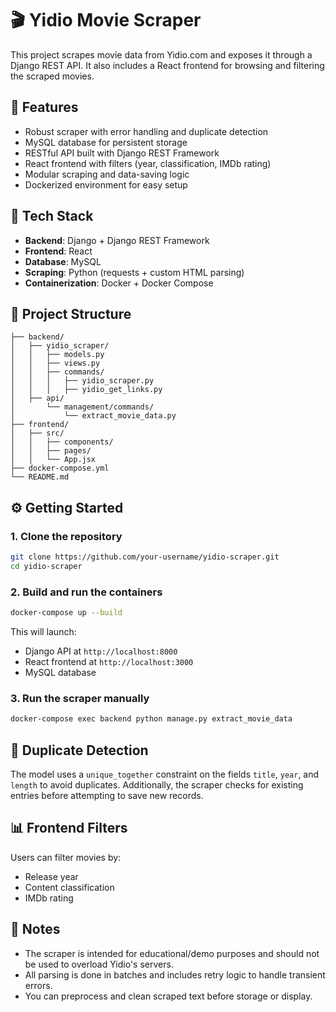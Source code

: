# 🎬 Yidio Movie Scraper

This project scrapes movie data from Yidio.com and exposes it through a Django REST API. It also includes a React frontend for browsing and filtering the scraped movies.

## 🚀 Features

- Robust scraper with error handling and duplicate detection
- MySQL database for persistent storage
- RESTful API built with Django REST Framework
- React frontend with filters (year, classification, IMDb rating)
- Modular scraping and data-saving logic
- Dockerized environment for easy setup

## 🧱 Tech Stack

- **Backend**: Django + Django REST Framework
- **Frontend**: React
- **Database**: MySQL
- **Scraping**: Python (requests + custom HTML parsing)
- **Containerization**: Docker + Docker Compose

## 📁 Project Structure

```
├── backend/
│   ├── yidio_scraper/
│   │   ├── models.py
│   │   ├── views.py
│   │   ├── commands/
│   │   │   ├── yidio_scraper.py
│   │   │   ├── yidio_get_links.py
│   ├── api/
│       └── management/commands/
│           └── extract_movie_data.py
├── frontend/
│   ├── src/
│   │   ├── components/
│   │   ├── pages/
│   │   └── App.jsx
├── docker-compose.yml
└── README.md
```

## ⚙️ Getting Started

### 1. Clone the repository

```bash
git clone https://github.com/your-username/yidio-scraper.git
cd yidio-scraper
```

### 2. Build and run the containers

```bash
docker-compose up --build
```

This will launch:

- Django API at `http://localhost:8000`
- React frontend at `http://localhost:3000`
- MySQL database

### 3. Run the scraper manually

```bash
docker-compose exec backend python manage.py extract_movie_data
```

## 🧹 Duplicate Detection

The model uses a `unique_together` constraint on the fields `title`, `year`, and `length` to avoid duplicates. Additionally, the scraper checks for existing entries before attempting to save new records.

## 📊 Frontend Filters

Users can filter movies by:

- Release year
- Content classification
- IMDb rating

## 📌 Notes

- The scraper is intended for educational/demo purposes and should not be used to overload Yidio's servers.
- All parsing is done in batches and includes retry logic to handle transient errors.
- You can preprocess and clean scraped text before storage or display.

